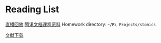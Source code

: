 # Reading List

[直播回放](https://wx.vzan.com/live/pc/channel-detail?liveId=1282851478&cid=269677)
[腾讯文档课程资料](https://docs.qq.com/doc/DUnpnZ25vV052ZXVr)
Homework directory: `~/R\ Projects/stomics`

[文献下载](https://itic-sci.com/)